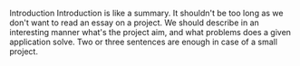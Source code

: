 Introduction Introduction is like a summary. It shouldn't be too long as we
don't want to read an essay on a project. We should describe in an interesting
manner what's the project aim, and what problems does a given application solve.
Two or three sentences are enough in case of a small project.
